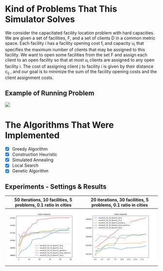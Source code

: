 # Kind of Problems That This Simulator Solves

We consider the capacitated facility location problem 
with hard capacities. We are given a set of facilities, 
F, and a set of clients D in a common metric space. 
Each facility i has a facility opening cost f<sub>i</sub> and 
capacity u<sub>i</sub> that specifies the maximum number of 
clients that may be assigned to this facility. We want
 to open some facilities from the set F and assign 
 each client to an open facility so that at most u<sub>i</sub> 
 clients are assigned to any open facility i. 
 The cost of assigning client j to facility i is 
 given by their distance c<sub>ij</sub> , and our goal is to 
 minimize the sum of the facility opening costs and 
 the client assignment costs.
 
## Example of Running Problem
 
 <img src="media/Comput_Intel_course_pic1.gif" width="500">
  
# The Algorithms That Were Implemented
- [x] Greedy Algorithm 
- [x] Construction Heuristic 
- [x] Simulated Annealing 
- [x] Local Search 
- [x] Genetic Algorithm 

## Experiments - Settings & Results


| 50 iterations, 10 facilities, 5 problems, 0.1 ratio in cities | 20 iterations, 30 facilities, 5 problems, 0.1 ratio in cities |
| ------------------------------------------------------------- | ------------- |
| ![](media/10_fac.png)              | ![](media/30_fac.png) |


